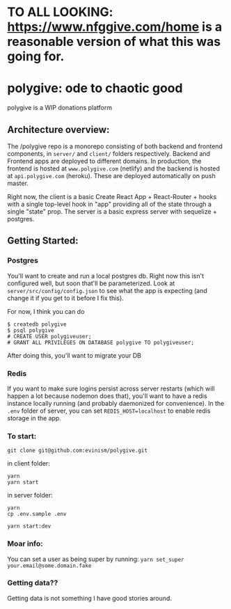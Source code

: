 
# TO ALL LOOKING: https://www.nfggive.com/home is a reasonable version of what this was going for.

# polygive: ode to chaotic good

polygive is a WIP donations platform

## Architecture overview:
The /polygive repo is a monorepo consisting of both backend and frontend components, in `server/` and `client/` folders respectively. Backend and Frontend apps are deployed to  different domains. In production, the frontend is hosted at `www.polygive.com` (netlify) and the backend is hosted at `api.polygive.com` (heroku). These are deployed automatically on push master.

Right now, the client is a basic Create React App + React-Router + hooks with a single top-level hook in "app" providing all of the state through a single "state" prop. The server is a basic express server with sequelize + postgres.

## Getting Started:

### Postgres
You'll want to create and run a local postgres db. Right now this isn't configured well, but soon that'll be parameterized. Look at `server/src/config/config.json` to see what the app is expecting (and change it if you get to it before I fix this).

For now, I think you can do

```
$ createdb polygive
$ psql polygive
# CREATE USER polygiveuser;
# GRANT ALL PRIVILEGES ON DATABASE polygive TO polygiveuser;
```

After doing this, you'll want to migrate your DB

### Redis
If you want to make sure logins persist across server restarts (which will happen a lot because nodemon does that), you'll want to have a redis instance locally running (and probably daemonized for convenience). In the `.env` folder of server, you can set `REDIS_HOST=localhost` to enable redis storage in the app.

### To start:
`git clone git@github.com:evinism/polygive.git`

in client folder:
```
yarn
yarn start
```
in server folder:
```
yarn
cp .env.sample .env

yarn start:dev
```

### Moar info:
You can set a user as being super by running:
`yarn set_super your.email@some.domain.fake`

### Getting data??
Getting data is not something I have good stories around.
